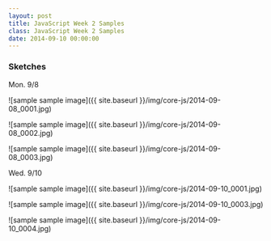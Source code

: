 ```yaml
---
layout: post
title: JavaScript Week 2 Samples
class: JavaScript Week 2 Samples
date: 2014-09-10 00:00:00
---
```

### Sketches

Mon. 9/8

![sample sample image]({{ site.baseurl }}/img/core-js/2014-09-08_0001.jpg)

![sample sample image]({{ site.baseurl }}/img/core-js/2014-09-08_0002.jpg)

![sample sample image]({{ site.baseurl }}/img/core-js/2014-09-08_0003.jpg)

Wed. 9/10

![sample sample image]({{ site.baseurl }}/img/core-js/2014-09-10_0001.jpg)

![sample sample image]({{ site.baseurl }}/img/core-js/2014-09-10_0003.jpg)

![sample sample image]({{ site.baseurl }}/img/core-js/2014-09-10_0004.jpg)
